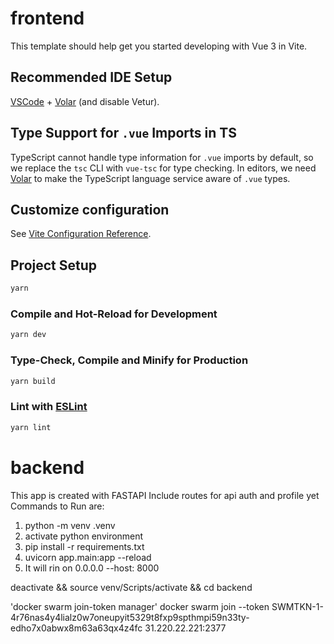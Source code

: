 # frontend

This template should help get you started developing with Vue 3 in Vite.

## Recommended IDE Setup

[VSCode](https://code.visualstudio.com/) + [Volar](https://marketplace.visualstudio.com/items?itemName=Vue.volar) (and disable Vetur).

## Type Support for `.vue` Imports in TS

TypeScript cannot handle type information for `.vue` imports by default, so we replace the `tsc` CLI with `vue-tsc` for type checking. In editors, we need [Volar](https://marketplace.visualstudio.com/items?itemName=Vue.volar) to make the TypeScript language service aware of `.vue` types.

## Customize configuration

See [Vite Configuration Reference](https://vite.dev/config/).

## Project Setup

```sh
yarn
```

### Compile and Hot-Reload for Development

```sh
yarn dev
```

### Type-Check, Compile and Minify for Production

```sh
yarn build
```

### Lint with [ESLint](https://eslint.org/)

```sh
yarn lint
```
# backend
This app is created with FASTAPI
Include routes for api auth and profile yet
Commands to Run are:
1. python -m venv .venv
2. activate python environment
3. pip install -r requirements.txt
4. uvicorn app.main:app --reload
5. It will rin on 0.0.0.0 --host: 8000

deactivate && source venv/Scripts/activate && cd backend

'docker swarm join-token manager'
docker swarm join --token SWMTKN-1-4r76nas4y4lialz0w7oneupyit5329t8fxp9spthmpi59n33ty-edho7x0abwx8m63a63qx4z4fc 31.220.22.221:2377